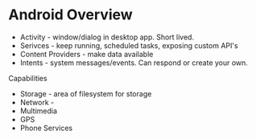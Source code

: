 # Android Overview

* Activity - window/dialog in desktop app.  Short lived.
* Serivces - keep running, scheduled tasks, exposing custom API's
* Content Providers - make data available
* Intents - system messages/events.  Can respond or create your own.

Capabilities
* Storage - area of filesystem for storage
* Network - 
* Multimedia
* GPS
* Phone Services

